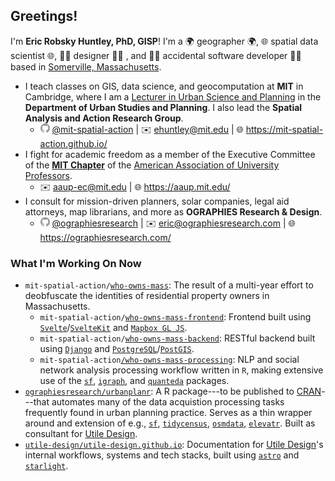 ## Greetings!

I'm **Eric Robsky Huntley, PhD, GISP**! I'm a 🌍 geographer 🌍, 🌐 spatial data scientist 🌐, 🧑‍🎨 designer 🧑‍🎨 , and 🧑‍💻 accidental software developer 🧑‍💻 based in [Somerville, Massachusetts](https://duckduckgo.com/?q=Somerville%2C+MA&rpl=1&atb=v411-1&iaxm=maps&bbox=-71.09878383918205%2C42.38710356024365%2C-71.0975662584742%2C42.38620424004932).

- I teach classes on GIS, data science, and geocomputation at **MIT** in Cambridge, where I am a [Lecturer in Urban Science and Planning](https://dusp.mit.edu/people/eric-robsky-huntley) in the **Department of Urban Studies and Planning**. I also lead the **Spatial Analysis and Action Research Group**.
  - <img src="github.svg" alt="GitHub Logo" width="15" height="15" /> [@mit-spatial-action](https://github.com/mit-spatial-action) | ✉️ ehuntley@mit.edu | 🌐 https://mit-spatial-action.github.io/
- I fight for academic freedom as a member of the Executive Committee of the [**MIT Chapter**](https://aaup.mit.edu/) of the [American Association of University Professors](https://www.aaup.org/).
  - ✉️ aaup-ec@mit.edu | 🌐 https://aaup.mit.edu/
- I consult for mission-driven planners, solar companies, legal aid attorneys, map librarians, and more as **OGRAPHIES Research & Design**.
  - <img src="github.svg" alt="GitHub Logo" width="15" height="15" /> [@ographiesresearch](https://github.com/ographiesresearch) | ✉️ eric@ographiesresearch.com | 🌐 https://ographiesresearch.com/

### What I'm Working On Now

- `mit-spatial-action/`[`who-owns-mass`](https://github.com/mit-spatial-action/who-owns-mass): The result of a multi-year effort to deobfuscate the identities of residential property owners in Massachusetts.
  - `mit-spatial-action/`[`who-owns-mass-frontend`](https://github.com/mit-spatial-action/who-owns-mass-frontend): Frontend built using [`Svelte`](https://github.com/sveltejs/svelte)/[`SvelteKit`](https://github.com/sveltejs/kit) and [`Mapbox GL JS`](https://github.com/mapbox/mapbox-gl-js).
  - `mit-spatial-action/`[`who-owns-mass-backend`](https://github.com/mit-spatial-action/who-owns-mass-backend): RESTful backend built using [`Django`](https://github.com/django/django) and [`PostgreSQL`](https://www.postgresql.org/)/[`PostGIS`](https://postgis.net/).
  - `mit-spatial-action`[`/who-owns-mass-processing`](https://github.com/mit-spatial-action/who-owns-mass-processing): NLP and social network analysis processing workflow written in `R`, making extensive use of the [`sf`](https://github.com/r-spatial/sf), [`igraph`](https://github.com/igraph/igraph), and [`quanteda`](https://github.com/quanteda/quanteda) packages.
- [`ographiesresearch/urbanplanr`](https://github.com/ographiesresearch/urbanplanr): A R package---to be published to [CRAN](https://cran.r-project.org/)---that automates many of the data acquistion processing tasks frequently found in urban planning practice. Serves as a thin wrapper around and extension of e.g., [`sf`](https://github.com/r-spatial/sf), [`tidycensus`](https://github.com/walkerke/tidycensus), [`osmdata`](https://github.com/ropensci/osmdata), [`elevatr`](https://github.com/USEPA/elevatr). Built as consultant for [Utile Design](https://www.utiledesign.com/).
- [`utile-design/utile-design.github.io`](https://github.com/utile-design/utile-design.github.io): Documentation for [Utile Design](https://www.utiledesign.com/)'s internal workflows, systems and tech stacks, built using [`astro`](https://github.com/withastro/astro) and [`starlight`](https://github.com/withastro/starlight).
